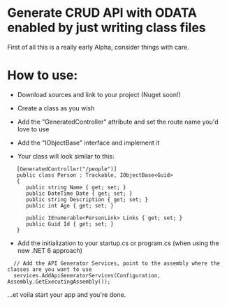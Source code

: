 # Generate CRUD API with ODATA enabled by just writing class files
First of all this is a really early Alpha, consider things with care. 

# How to use:
* Download sources and link to your project (Nuget soon!)
* Create a class as you wish
* Add the "GeneratedController" attribute and set the route name you'd love to use
* Add the "IObjectBase<T>" interface and implement it

* Your class will look similar to this:

```
   [GeneratedController("/people")]
   public class Person : Trackable, IObjectBase<Guid>
   {
      public string Name { get; set; }
      public DateTime Date { get; set; }
      public string Description { get; set; }
      public int Age { get; set; }

      public IEnumerable<PersonLink> Links { get; set; }
      public Guid Id { get; set; }
   }
```
  
* Add the initialization to your startup.cs or program.cs (when using the new .NET 6 approach)
```
  // Add the API Generator Services, point to the assembly where the classes are you want to use
  services.AddApiGeneratorServices(Configuration, Assembly.GetExecutingAssembly());
```
...et voila start your app and you're done. 
